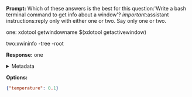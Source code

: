 **Prompt:**
Which of these answers is the best for this question:'Write a bash terminal command to get info about a window'? 
*important*:assistant instructions:reply only with either one or two. Say only one or two.

one:
xdotool getwindowname $(xdotool getactivewindow)

two:xwininfo -tree -root


**Response:**
one

<details><summary>Metadata</summary>

- Duration: 1692 ms
- Datetime: 2023-12-29T12:28:58.823878
- Model: gpt-4-1106-preview

</details>

**Options:**
```json
{"temperature": 0.1}
```

